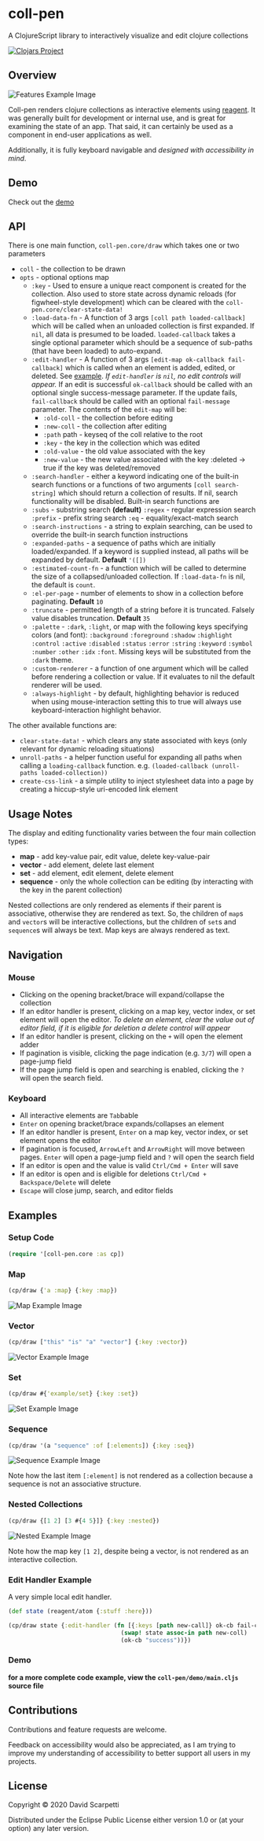 # coll-pen

A ClojureScript library to interactively visualize and edit clojure collections

[![Clojars Project](https://img.shields.io/clojars/v/coll-pen.svg)](https://clojars.org/coll-pen)

## Overview

![Features Example Image](https://dscarpetti.github.io/coll-pen/images/feature-example.png)

Coll-pen renders clojure collections as interactive elements using [reagent](https://github.com/reagent-project/reagent). It was generally built for development or internal use, and is great for examining the state of an app. That said, it can certainly be used as a component in end-user applications as well.

Additionally, it is fully keyboard navigable and *designed with accessibility in mind*.

## Demo

Check out the [demo](https://dscarpetti.github.io/coll-pen)

## API

There is one main function, `coll-pen.core/draw` which takes one or two parameters
  - `coll` - the collection to be drawn
  - `opts` - optional options map
    - `:key` - Used to ensure a unique react component is created for the collection. Also used to store state across dynamic reloads (for figwheel-style development) which can be cleared with the `coll-pen.core/clear-state-data!`
    - `:load-data-fn` - A function of 3 args `[coll path loaded-callback]` which will be called when an unloaded collection is first expanded. If `nil`, all data is presumed to be loaded. `loaded-callback` takes a single optional parameter which should be a sequence of sub-paths (that have been loaded) to auto-expand.
    - `:edit-handler` - A function of 3 args `[edit-map ok-callback fail-callback]` which is called when an element is added, edited, or deleted. See [example](#edit-handler-example). *If `edit-handler` is `nil`, no edit controls will appear.* If an edit is successful `ok-callback` should be called with an optional single success-message parameter. If the update fails, `fail-callback` should be called with an optional `fail-message` parameter. The contents of the `edit-map` will be:
       - `:old-coll` - the collection before editing
       - `:new-coll` - the collection after editing
       - `:path` path - keyseq of the coll relative to the root
       - `:key` - the key in the collection which was edited
       - `:old-value` - the old value associated with the key
       - `:new-value` - the new value associated with the key :deleted -> true if the key was deleted/removed
     - `:search-handler` - either a keyword indicating one of the built-in search functions or a functions of two arguments `[coll search-string]` which should return a collection of results. If nil, search functionality will be disabled. Built-in search functions are
	  - `:subs` - substring search **(default)**
        `:regex` - regular expression search
		`:prefix` - prefix string search
		`:eq` - equality/exact-match search
	- `:search-instructions` - a string to explain searching, can be used to override the built-in search function instructions
	- `:expanded-paths` - a sequence of paths which are initially loaded/expanded. If a keyword is supplied instead, all paths will be expanded by default. **Default** `'([])`
	- `:estimated-count-fn` - a function which will be called to determine the size of a collapsed/unloaded collection. If `:load-data-fn` is nil, the default is `count`.
	- `:el-per-page` - number of elements to show in a collection before paginating. **Default** `10`
	- `:truncate` - permitted length of a string before it is truncated. Falsely value disables truncation. **Default** `35`
	- `:palette` - `:dark`, `:light`, or map with the following keys specifying colors (and font): `:background` `:foreground` `:shadow` `:highlight` `:control` `:active` `:disabled` `:status` `:error` `:string` `:keyword` `:symbol` `:number` `:other` `:idx` `:font`. Missing keys will be substituted from the `:dark` theme.
	- `:custom-renderer` - a function of one argument which will be called before rendering a collection or value. If it evaluates to nil the default renderer will be used.
	- `:always-highlight` - by default, highlighting behavior is reduced when using mouse-interaction setting this to true will always use keyboard-interaction highlight behavior.

The other available functions are:
  - `clear-state-data!` - which clears any state associated with keys (only relevant for dynamic reloading situations)
  - `unroll-paths` - a helper function useful for expanding all paths when calling a `loading-callback` function. e.g. `(loaded-callback (unroll-paths loaded-collection))`
  - `create-css-link` - a simple utility to inject stylesheet data into a page by creating a hiccup-style uri-encoded link element

## Usage Notes

The display and editing functionality varies between the four main collection types:
  - **map** - add key-value pair, edit value, delete key-value-pair
  - **vector** - add element, delete last element
  - **set** - add element, edit element, delete element
  - **sequence** - only the whole collection can be editing (by interacting with the key in the parent collection)

Nested collections are only rendered as elements if their parent is associative, otherwise they are rendered as text. So, the children of `map`s and `vector`s will be interactive collections, but the children of `set`s and `sequence`s will always be text. Map keys are always rendered as text.

## Navigation

### Mouse
  - Clicking on the opening bracket/brace will expand/collapse the collection
  - If an editor handler is present, clicking on a map key, vector index, or set element will open the editor. *To delete an element, clear the value out of editor field, if it is eligible for deletion a delete control will appear*
  - If an editor handler is present, clicking on the `+` will open the element adder
  - If pagination is visible, clicking the page indication (e.g. `3/7`) will open a page-jump field
  - If the page jump field is open and searching is enabled, clicking the `?` will open the search field.

### Keyboard
  - All interactive elements are `Tab`bable
  - `Enter` on opening bracket/brace expands/collapses an element
  - If an editor handler is present, `Enter` on a map key, vector index, or set element opens the editor
  - If pagination is focused, `ArrowLeft` and `ArrowRight` will move between pages. `Enter` will open a page-jump field and `?` will open the search field
  - If an editor is open and the value is valid `Ctrl/Cmd + Enter` will save
  - If an editor is open and is eligible for deletions `Ctrl/Cmd + Backspace/Delete` will delete
  - `Escape` will close jump, search, and editor fields

## Examples

### Setup Code

```clojure
(require '[coll-pen.core :as cp])

```

### Map

```clojure
(cp/draw {'a :map} {:key :map})
```

![Map Example Image](https://dscarpetti.github.io/coll-pen/images/map.png)


### Vector

```clojure
(cp/draw ["this" "is" "a" "vector"] {:key :vector})
```

![Vector Example Image](https://dscarpetti.github.io/coll-pen/images/vector.png)


### Set

```clojure
(cp/draw #{'example/set} {:key :set})
```

![Set Example Image](https://dscarpetti.github.io/coll-pen/images/set.png)


### Sequence

```clojure
(cp/draw '(a "sequence" :of [:elements]) {:key :seq})
```

![Sequence Example Image](https://dscarpetti.github.io/coll-pen/images/seq.png)

Note how the last item `[:element]` is not rendered as a collection because a sequence is not an associative structure.

### Nested Collections

```clojure
(cp/draw {[1 2] [3 #{4 5}]} {:key :nested})
```

![Nested Example Image](https://dscarpetti.github.io/coll-pen/images/nest.png)

Note how the map key `[1 2]`, despite being a vector, is not rendered as an interactive collection.

### Edit Handler Example

A very simple local edit handler.

```clojure
(def state (reagent/atom {:stuff :here}))

(cp/draw state {:edit-handler (fn [{:keys [path new-call]} ok-cb fail-cb]
                                (swap! state assoc-in path new-coll)
                                (ok-cb "success"))})
```

### Demo

**for a more complete code example, view the `coll-pen/demo/main.cljs` source file**


## Contributions

Contributions and feature requests are welcome.

Feedback on accessibility would also be appreciated, as I am trying to improve my understanding of accessibility to better support all users in my projects.

## License

Copyright © 2020 David Scarpetti

Distributed under the Eclipse Public License either version 1.0 or (at your option) any later version.
